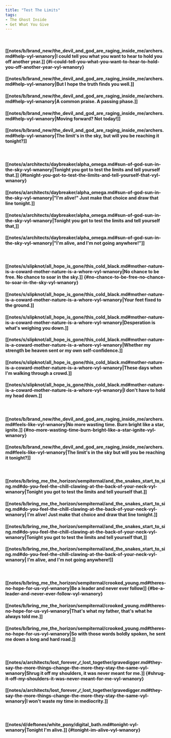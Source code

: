 ```yaml
---
title: "Test The Limits"
tags:
- The Ghost Inside
- Get What You Give
---
```

&nbsp;
#### [[notes/b/brand_new/the_devil_and_god_are_raging_inside_me/archers.md#help-vyl-wnanory|I could tell you what you want to hear to hold you off another year.]] {#i-could-tell-you-what-you-want-to-hear-to-hold-you-off-another-year-vyl-wnanory}
#### [[notes/b/brand_new/the_devil_and_god_are_raging_inside_me/archers.md#help-vyl-wnanory|But I hope the truth finds you well.]]
#### [[notes/b/brand_new/the_devil_and_god_are_raging_inside_me/archers.md#help-vyl-wnanory|A common praise. A passing phase.]]
#### [[notes/b/brand_new/the_devil_and_god_are_raging_inside_me/archers.md#help-vyl-wnanory|Moving forward? Not today!]]
#### [[notes/b/brand_new/the_devil_and_god_are_raging_inside_me/archers.md#help-vyl-wnanory|The limit's in the sky, but will you be reaching it tonight?]]
&nbsp;
#### [[notes/a/architects/daybreaker/alpha_omega.md#sun-of-god-sun-in-the-sky-vyl-wnanory|Tonight you got to test the limits and tell yourself that.]] {#tonight-you-got-to-test-the-limits-and-tell-yourself-that-vyl-wnanory}
#### [[notes/a/architects/daybreaker/alpha_omega.md#sun-of-god-sun-in-the-sky-vyl-wnanory|"I'm alive!" Just make that choice and draw that line tonight.]]
#### [[notes/a/architects/daybreaker/alpha_omega.md#sun-of-god-sun-in-the-sky-vyl-wnanory|Tonight you got to test the limits and tell yourself that,]]
#### [[notes/a/architects/daybreaker/alpha_omega.md#sun-of-god-sun-in-the-sky-vyl-wnanory|"I'm alive, and I'm not going anywhere!"]]
&nbsp;
#### [[notes/s/slipknot/all_hope_is_gone/this_cold_black.md#mother-nature-is-a-coward-mother-nature-is-a-whore-vyl-wnanory|No chance to be free. No chance to soar in the sky.]] {#no-chance-to-be-free-no-chance-to-soar-in-the-sky-vyl-wnanory}
#### [[notes/s/slipknot/all_hope_is_gone/this_cold_black.md#mother-nature-is-a-coward-mother-nature-is-a-whore-vyl-wnanory|Your feet fixed to the ground.]]
#### [[notes/s/slipknot/all_hope_is_gone/this_cold_black.md#mother-nature-is-a-coward-mother-nature-is-a-whore-vyl-wnanory|Desperation is what's weighing you down.]]
#### [[notes/s/slipknot/all_hope_is_gone/this_cold_black.md#mother-nature-is-a-coward-mother-nature-is-a-whore-vyl-wnanory|Whether my strength be heaven sent or my own self-confidence.]]
#### [[notes/s/slipknot/all_hope_is_gone/this_cold_black.md#mother-nature-is-a-coward-mother-nature-is-a-whore-vyl-wnanory|These days when I'm walking through a crowd.]]
#### [[notes/s/slipknot/all_hope_is_gone/this_cold_black.md#mother-nature-is-a-coward-mother-nature-is-a-whore-vyl-wnanory|I don't have to hold my head down.]]
&nbsp;
#### [[notes/b/brand_new/the_devil_and_god_are_raging_inside_me/archers.md#feels-like-vyl-wnanory|No more wasting time. Burn bright like a star, ignite.]] {#no-more-wasting-time-burn-bright-like-a-star-ignite-vyl-wnanory}
#### [[notes/b/brand_new/the_devil_and_god_are_raging_inside_me/archers.md#feels-like-vyl-wnanory|The limit's in the sky but will you be reaching it tonight?]]
&nbsp;
#### [[notes/b/bring_me_the_horizon/sempiternal/and_the_snakes_start_to_sing.md#do-you-feel-the-chill-clawing-at-the-back-of-your-neck-vyl-wnanory|Tonight you got to test the limits and tell yourself that.]]
#### [[notes/b/bring_me_the_horizon/sempiternal/and_the_snakes_start_to_sing.md#do-you-feel-the-chill-clawing-at-the-back-of-your-neck-vyl-wnanory| I'm alive!  Just make that choice and draw that line tonight.]]
#### [[notes/b/bring_me_the_horizon/sempiternal/and_the_snakes_start_to_sing.md#do-you-feel-the-chill-clawing-at-the-back-of-your-neck-vyl-wnanory|Tonight you got to test the limits and tell yourself that,]]
#### [[notes/b/bring_me_the_horizon/sempiternal/and_the_snakes_start_to_sing.md#do-you-feel-the-chill-clawing-at-the-back-of-your-neck-vyl-wnanory| I'm alive, and I'm not going anywhere!]]
&nbsp;
#### [[notes/b/bring_me_the_horizon/sempiternal/crooked_young.md#theres-no-hope-for-us-vyl-wnanory|Be a leader and never ever follow]] {#be-a-leader-and-never-ever-follow-vyl-wnanory}
#### [[notes/b/bring_me_the_horizon/sempiternal/crooked_young.md#theres-no-hope-for-us-vyl-wnanory|That's what my father, that's what he always told me.]]
#### [[notes/b/bring_me_the_horizon/sempiternal/crooked_young.md#theres-no-hope-for-us-vyl-wnanory|So with those words boldly spoken, he sent me down a long and hard road.]]
&nbsp;
#### [[notes/a/architects/lost_forever_∕∕_lost_together/gravedigger.md#they-say-the-more-things-change-the-more-they-stay-the-same-vyl-wnanory|Shrug it off my shoulders, it was never meant for me.]] {#shrug-it-off-my-shoulders-it-was-never-meant-for-me-vyl-wnanory}
#### [[notes/a/architects/lost_forever_∕∕_lost_together/gravedigger.md#they-say-the-more-things-change-the-more-they-stay-the-same-vyl-wnanory|I won't waste my time in mediocrity.]]
&nbsp;
#### [[notes/d/deftones/white_pony/digital_bath.md#tonight-vyl-wnanory|Tonight I'm alive.]] {#tonight-im-alive-vyl-wnanory}
